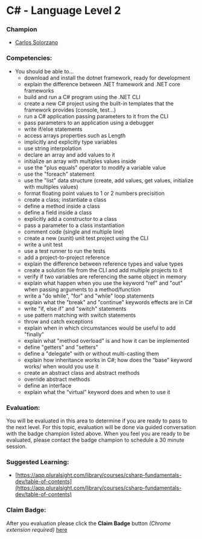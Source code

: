 # C# - Language Level 2

### Champion

- [Carlos Solorzano](mailto:carlos.solorzano@acklenavenue.com)

### Competencies:

- You should be able to…
    - download and install the dotnet framework, ready for development
    - explain the difference between .NET framework and .NET core frameworks
    - build and run a C# program using the .NET CLI
    - create a new C# project using the built-in templates that the framework provides (console, test...)
    - run a C# application passing parameters to it from the CLI
    - pass parameters to an application using a debugger
    - write if/else statements
    - access arrays properties such as Length
    - implicitly and explicitly type variables
    - use string interpolation
    - declare an array and add values to it
    - initialize an array with multiples values inside
    - use the "plus equals" operator to modify a variable value
    - use the "foreach" statement
    - use the "list" data structure (create, add values, get values, initialize with multiples values)
    - format floating point values to 1 or 2 numbers precisition
    - create a class; instantiate a class
    - define a method inside a class
    - define a field inside a class
    - explicitly add a constructor to a class
    - pass a parameter to a class instantiation
    - comment code (single and multiple line)
    - create a new (xunit) unit test project using the CLI
    - write a unit test
    - use a test runner to run the tests
    - add a project-to-project reference
    - explain the difference between reference types and value types
    - create a solution file from the CLI and add multiple projects to it
    - verify if two variables are referencing the same object in memory
    - explain what happen when you use the keyword "ref" and "out" when passing arguments to a method/function
    - write a "do while", "for" and "while" loop statements
    - explain what the "break" and "continue" keywords effects are in C#
    - write "if, else if" and "switch" statements
    - use pattern matching with switch statements
    - throw and catch exceptions
    - explain when in which circumstances would be useful to add "finally"
    - explain what "method overload" is and how it can be implemented
    - define "getters" and "setters"
    - define a "delegate" with or without multi-casting them
    - explain how inheritance works in C#; how does the “base” keyword works/ when would you use it
    - create an abstract class and abstract methods
    - override abstract methods
    - define an interface
    - explain what the “virtual” keyword does and when to use it

### Evaluation:

You will be evaluated in this area to determine if you are ready to 
pass to the next level. For this topic, evaluation will be done via 
guided conversation with the badge champion listed above. When you 
feel you are ready to be evaluated, please contact the badge champion 
to schedule a 30 minute session.

### Suggested Learning:
- [https://app.pluralsight.com/library/courses/csharp-fundamentals-dev/table-of-contents](https://app.pluralsight.com/library/courses/csharp-fundamentals-dev/table-of-contents)

### Claim Badge:
After you evaluation please click the **Claim Badge** button *(Chrome extension required)* [here](https://acklenavenue.badgr.com/public/badges/IZ7ZlqkjRRmqlbAy9cXHQw)
